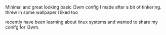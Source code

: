 Minimal and great looking basic i3wm config I made after a bit of tinkering.
threw in some wallpaper I liked too

recently have been learning about linux systems and wanted to share my conifg for i3wm.
